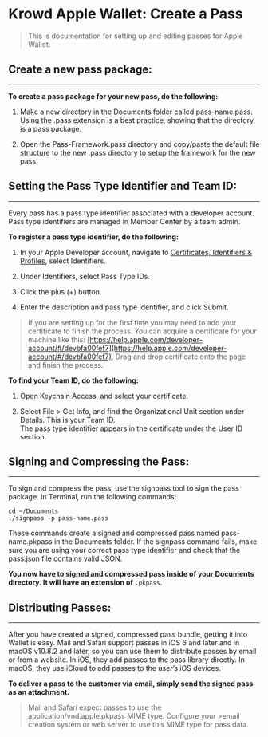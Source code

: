 # Krowd Apple Wallet: Create a Pass

> This is documentation for setting up and editing passes for Apple     
> Wallet.

## Create a new pass package:

***

**To create a pass package for your new pass, do the following:**

1.  Make a new directory in the Documents folder called pass-name.pass. Using the .pass extension is a best practice, showing that the directory is a pass package.  

2.  Open the Pass-Framework.pass directory and copy/paste the default file structure to the new .pass directory to setup the framework for the new pass.

## **Setting the Pass Type Identifier and Team ID:**

***

Every pass has a pass type identifier associated with a developer account. Pass type identifiers are managed in Member Center by a team admin.

**To register a pass type identifier, do the following:**

1.  In your Apple Developer account, navigate to [Certificates, Identifiers & Profiles](http://developer.apple.com/account), select Identifiers.  

2.  Under Identifiers, select Pass Type IDs.  

3.  Click the plus (+) button.  

4.  Enter the description and pass type identifier, and click Submit.

> If you are setting up for the first time you may need to add your
> certificate to finish the process. You can acquire a certificate for
> your machine like this:
> [https://help.apple.com/developer-account/#/devbfa00fef7](https://help.apple.com/developer-account/#/devbfa00fef7).
> Drag and drop certificate onto the page and finish the process.



**To find your Team ID, do the following:**

1.  Open Keychain Access, and select your certificate.  

2.  Select File > Get Info, and find the Organizational Unit section under Details. This is your Team ID.  
    The pass type identifier appears in the certificate under the User ID section.

## **Signing and Compressing the Pass:**

***

To sign and compress the pass, use the signpass tool to sign the pass package. In Terminal, run the following commands:

``cd ~/Documents``  
``./signpass -p pass-name.pass``

These commands create a signed and compressed pass named pass-name.pkpass in the Documents folder. If the signpass command fails, make sure you are using your correct pass type identifier and check that the pass.json file contains valid JSON.

**You now have to signed and compressed pass inside of your Documents directory. It will have an extension of** ``.pkpass``.

## Distributing Passes:

***

After you have created a signed, compressed pass bundle, getting it into Wallet is easy. Mail and Safari support passes in iOS 6 and later and in macOS v10.8.2 and later, so you can use them to distribute passes by email or from a website. In iOS, they add passes to the pass library directly. In macOS, they use iCloud to add passes to the user’s iOS devices.

**To deliver a pass to the customer via email, simply send the signed pass as an attachment.**

>Mail and Safari expect passes to use the application/vnd.apple.pkpass MIME type. Configure your >email creation system or web server to use this MIME type for pass data.
